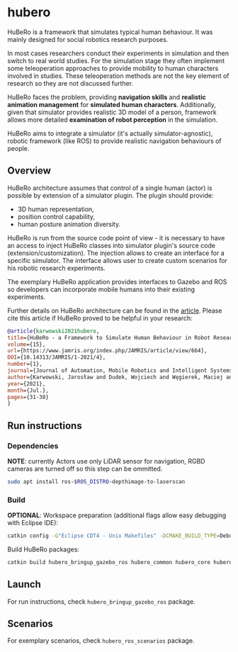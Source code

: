 # hubero

HuBeRo is a framework that simulates typical human behaviour. It was mainly designed for social robotics research purposes.

In most cases researchers conduct their experiments in simulation and then switch to real world studies. For the simulation stage they often implement some teleoperation approaches to provide mobility to human characters involved in studies. These teleoperation methods are not the key element of research so they are not discussed further.

HuBeRo faces the problem, providing **navigation skills** and **realistic animation management** for **simulated human characters**.
Additionally, given that simulator provides realistic 3D model of a person, framework allows more detailed **examination of robot perception** in the simulation.

HuBeRo aims to integrate a simulator (it's actually simulator-agnostic), robotic framework (like ROS) to provide realistic navigation behaviours of people.

## Overview

HuBeRo architecture assumes that control of a single human (actor) is possible by extension of a simulator plugin. The plugin should provide:
- 3D human representation,
- position control capability,
- human posture animation diversity.

HuBeRo is run from the source code point of view - it is necessary to have an access to inject HuBeRo classes into simulator plugin's source code (extension/customization). The injection allows to create an interface for a specific simulator. The interface allows user to create custom scenarios for his robotic research experiments.

The exemplary HuBeRo application provides interfaces to Gazebo and ROS so developers can incorporate mobile humans into their existing experiments.

Further details on HuBeRo architecture can be found in the [article](https://www.jamris.org/index.php/JAMRIS/article/view/664). Please cite this article if HuBeRo proved to be helpful in your research:

```bibtex
@article{karwowski2021hubero,
title={HuBeRo - a Framework to Simulate Human Behaviour in Robot Research},
volume={15},
url={https://www.jamris.org/index.php/JAMRIS/article/view/664},
DOI={10.14313/JAMRIS/1-2021/4},
number={1},
journal={Journal of Automation, Mobile Robotics and Intelligent Systems},
author={Karwowski, Jarosław and Dudek, Wojciech and Węgierek, Maciej and Winiarski, Tomasz},
year={2021},
month={Jul.},
pages={31-38}
}
```

## Run instructions

### Dependencies

**NOTE**: currently Actors use only LiDAR sensor for navigation, RGBD cameras are turned off so this step can be ommitted.

```bash
sudo apt install ros-$ROS_DISTRO-depthimage-to-laserscan
```

### Build

**OPTIONAL**: Workspace preparation (additional flags allow easy debugging with Eclipse IDE):

```bash
catkin config -G"Eclipse CDT4 - Unix Makefiles" -DCMAKE_BUILD_TYPE=Debug -DCMAKE_CXX_COMPILER_ARG1=-std=c++14 -D__cplusplus=201402L -D__GXX_EXPERIMENTAL_CXX0X__=1
```

Build HuBeRo packages:

```bash
catkin build hubero_bringup_gazebo_ros hubero_common hubero_core hubero_gazebo hubero_interfaces hubero_ros hubero_ros_msgs hubero_ros_scenarios
```

## Launch

For run instructions, check `hubero_bringup_gazebo_ros` package.

## Scenarios

For exemplary scenarios, check `hubero_ros_scenarios` package.
